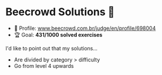 # Beecrowd Solutions 🐝

* 👤 Profile: www.beecrowd.com.br/judge/en/profile/698004
* 🏆 Goal: **431/1000 solved exercises**

I'd like to point out that my solutions...

* Are divided by category > difficulty
* Go from level 4 upwards

